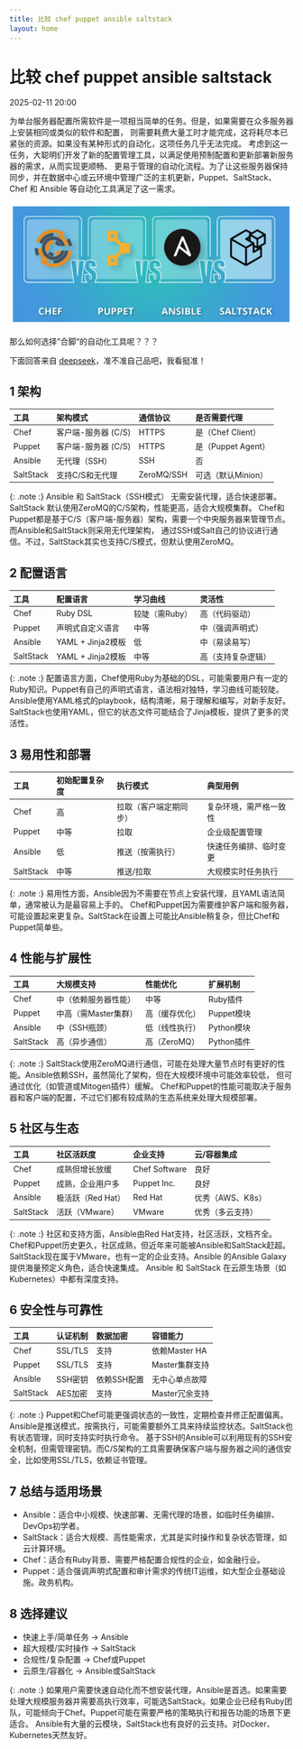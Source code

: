 ```yaml
---
title: 比较 chef puppet ansible saltstack
layout: home
---
```


# 比较 chef puppet ansible saltstack

2025-02-11 20:00

为单台服务器配置所需软件是一项相当简单的任务。但是，如果需要在众多服务器上安装相同或类似的软件和配置，
则需要耗费大量工时才能完成，这将耗尽本已紧张的资源。如果没有某种形式的自动化，这项任务几乎无法完成。
考虑到这一任务，大聪明们开发了新的配置管理工具，以满足使用预制配置和更新部署新服务器的需求，从而实现更顺畅、
更易于管理的自动化流程。为了让这些服务器保持同步，并在数据中心或云环境中管理广泛的主机更新，Puppet、SaltStack、Chef 和 Ansible 等自动化工具满足了这一需求。

![1](assets/images/2025-02-11/1.png)

那么如何选择”合脚“的自动化工具呢？？？

下面回答来自 [deepseek](https://chat.deepseek.com/)，准不准自己品吧，我看挺准！

## 1 架构

| 工具                | 架构模式          | 通信协议            |    是否需要代理     |
|:--------------------|:----------------|:------------------|:------------------|
|Chef|	客户端-服务器 (C/S)|	HTTPS|	是（Chef Client）|
|Puppet|	客户端-服务器 (C/S)|	HTTPS|	是（Puppet Agent）|
|Ansible|	无代理（SSH）|	SSH|	否|
|SaltStack|	支持C/S和无代理|	ZeroMQ/SSH|	可选（默认Minion）|

{: .note :}
Ansible 和 SaltStack（SSH模式） 无需安装代理，适合快速部署。
SaltStack 默认使用ZeroMQ的C/S架构，性能更高，适合大规模集群。
Chef和Puppet都是基于C/S（客户端-服务器）架构，需要一个中央服务器来管理节点。而Ansible和SaltStack则采用无代理架构，
通过SSH或Salt自己的协议进行通信。不过，SaltStack其实也支持C/S模式，但默认使用ZeroMQ。

## 2 配置语言

| 工具                | 配置语言          | 学习曲线            |    灵活性          |
|:--------------------|:----------------|:------------------|:------------------|
|Chef|	Ruby DSL |	较陡（需Ruby）|	高（代码驱动）|
|Puppet|	声明式自定义语言|	中等|	中（强调声明式）|
|Ansible|	YAML + Jinja2模板	|	低|	中（易读易写）|
|SaltStack|	YAML + Jinja2模板    |	中等|	高（支持复杂逻辑）|

{: .note :}
配置语言方面，Chef使用Ruby为基础的DSL，可能需要用户有一定的Ruby知识。Puppet有自己的声明式语言，语法相对独特，学习曲线可能较陡。
Ansible使用YAML格式的playbook，结构清晰，易于理解和编写，对新手友好。SaltStack也使用YAML，但它的状态文件可能结合了Jinja模板，提供了更多的灵活性。

## 3 易用性和部署

| 工具                | 初始配置复杂度     | 执行模式            |   典型用例         |
|:--------------------|:----------------|:------------------|:------------------|
| Chef| 	高| 	拉取（客户端定期同步）| 	复杂环境，需严格一致性|
| Puppet| 	中等	| 拉取| 	企业级配置管理|
| Ansible| 	低| 	推送（按需执行）| 	快速任务编排、临时变更|
| SaltStack| 	中等| 	推送/拉取| 	大规模实时任务执行|

{: .note :}
易用性方面，Ansible因为不需要在节点上安装代理，且YAML语法简单，通常被认为是最容易上手的。
Chef和Puppet因为需要维护客户端和服务器，可能设置起来更复杂。SaltStack在设置上可能比Ansible稍复杂，但比Chef和Puppet简单些。

## 4 性能与扩展性

| 工具                | 大规模支持         | 性能优化            |   扩展机制         |
|:--------------------|:----------------|:------------------|:------------------|
| Chef	    |中（依赖服务器性能）	|	中等	|	Ruby插件 |
| Puppet	|	中高（需Master集群）	|	高（缓存优化）	|	Puppet模块 |
| Ansible	|	中（SSH瓶颈）	|	低（线性执行）	|	Python模块 |
| SaltStack	|	高（异步通信）	|	高（ZeroMQ）	|	Python插件 |

{: .note :}
SaltStack使用ZeroMQ进行通信，可能在处理大量节点时有更好的性能。Ansible依赖SSH，虽然简化了架构，但在大规模环境中可能效率较低，
但可通过优化（如管道或Mitogen插件）缓解。
Chef和Puppet的性能可能取决于服务器和客户端的配置，不过它们都有较成熟的生态系统来处理大规模部署。

## 5 社区与生态

| 工具                | 社区活跃度         |企业支持            |   云/容器集成       |
|:--------------------|:----------------|:------------------|:------------------|
| Chef	|成熟但增长放缓	|	Chef Software	|	良好	|
| Puppet	|	成熟，企业用户多	|	Puppet Inc.	|	良好	|
| Ansible	|	极活跃（Red Hat）	|	Red Hat	|	优秀（AWS、K8s）	|
| SaltStack	|	活跃（VMware）	|	VMware	|	优秀（多云支持）	|

{: .note :}
社区和支持方面，Ansible由Red Hat支持，社区活跃，文档齐全。Chef和Puppet历史更久，社区成熟，但近年来可能被Ansible和SaltStack赶超。
SaltStack现在属于VMware，也有一定的企业支持。Ansible 的Ansible Galaxy提供海量预定义角色，适合快速集成。
Ansible 和 SaltStack 在云原生场景（如Kubernetes）中都有深度支持。

## 6 安全性与可靠性

| 工具                | 认证机制          |数据加密             |   容错能力         |
|:--------------------|:----------------|:------------------|:------------------|
|Chef	|	SSL/TLS	|	支持	|	依赖Master HA	|
|Puppet	|	SSL/TLS	|	支持	|	Master集群支持	|
|Ansible	|	SSH密钥	|	依赖SSH配置	|	无中心单点故障	|
|SaltStack	|	AES加密	|	支持	|	Master冗余支持	|

{: .note :}
Puppet和Chef可能更强调状态的一致性，定期检查并修正配置偏离。Ansible是推送模式，按需执行，可能需要额外工具来持续监控状态。SaltStack也有状态管理，同时支持实时执行命令。
基于SSH的Ansible可以利用现有的SSH安全机制，但需管理密钥。而C/S架构的工具需要确保客户端与服务器之间的通信安全，比如使用SSL/TLS，依赖证书管理。

## 7 总结与适用场景

+ Ansible：适合中小规模、快速部署、无需代理的场景，如临时任务编排、DevOps初学者。
+ SaltStack：适合大规模、高性能需求，尤其是实时操作和复杂状态管理，如云计算环境。
+ Chef：适合有Ruby背景、需要严格配置合规性的企业，如金融行业。
+ Puppet：适合强调声明式配置和审计需求的传统IT运维，如大型企业基础设施。政务机构。

## 8 选择建议

+ 快速上手/简单任务 → Ansible
+ 超大规模/实时操作 → SaltStack
+ 合规性/复杂配置 → Chef或Puppet
+ 云原生/容器化 → Ansible或SaltStack

{: .note :}
如果用户需要快速自动化而不想安装代理，Ansible是首选。如果需要处理大规模服务器并需要高执行效率，可能选SaltStack。如果企业已经有Ruby团队，可能倾向于Chef。Puppet可能在需要严格的策略执行和报告功能的场景下更适合。
Ansible有大量的云模块，SaltStack也有良好的云支持。对Docker、Kubernetes天然友好。